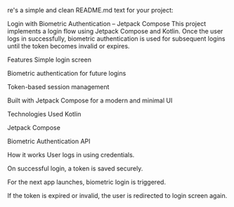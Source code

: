 re's a simple and clean README.md text for your project:

Login with Biometric Authentication – Jetpack Compose
This project implements a login flow using Jetpack Compose and Kotlin. Once the user logs in successfully, biometric authentication is used for subsequent logins until the token becomes invalid or expires.

Features
Simple login screen

Biometric authentication for future logins

Token-based session management

Built with Jetpack Compose for a modern and minimal UI

Technologies Used
Kotlin

Jetpack Compose

Biometric Authentication API

How it works
User logs in using credentials.

On successful login, a token is saved securely.

For the next app launches, biometric login is triggered.

If the token is expired or invalid, the user is redirected to login screen again.
